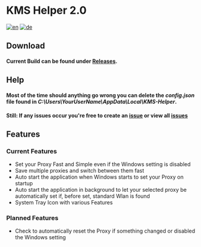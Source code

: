 # KMS Helper 2.0
[![en](https://img.shields.io/badge/lang-en-red.svg)](https://github.com/Der-Floh/KMS-Helper-2.0/blob/master/README.md)
[![de](https://img.shields.io/badge/lang-de-green.svg)](https://github.com/Der-Floh/KMS-Helper-2.0/blob/master/README.de.md)

## Download
#### Current Build can be found under [Releases](https://github.com/Der-Floh/KMS-Helper-2.0/releases).

## Help
#### Most of the time should anything go wrong you can delete the *config.json* file found in *C:\Users\YourUserName\AppData\Local\KMS-Helper*.
#### Still: If any issues occur you're free to create an [issue](https://github.com/Der-Floh/KMS-Helper-2.0/issues/new) or view all [issues](https://github.com/Der-Floh/KMS-Helper-2.0/issues)

## Features
### Current Features
 - Set your Proxy Fast and Simple even if the Windows setting is disabled
 - Save multiple proxies and switch between them fast
 - Auto start the application when Windows starts to set your Proxy on startup
 - Auto start the application in background to let your selected proxy be automatically set if, before set, standard Wlan is found
 - System Tray Icon with various Features

### Planned Features
 - Check to automatically reset the Proxy if something changed or disabled the Windows setting